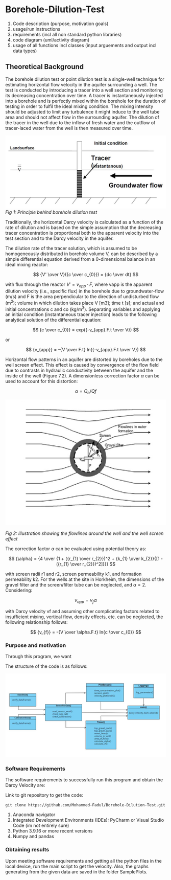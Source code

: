 # Borehole-Dilution-Test


1.  Code description (purpose, motivation goals)
2. usage/run instructions
3. requirements (incl all non standard python libraries)
4. code diagram (uml/activity diagram)
5. usage of all functions incl classes (input arguements and output incl data types)


## Theoretical Background
The borehole dilution test or point dilution test is a single-well technique for estimating horizontal flow velocity in the
aquifer surrounding a well. The test is conducted by introducing a tracer into a well section and
monitoring its decreasing concentration over time. A tracer is instantaneously injected into a borehole and is perfectly mixed within the borehole for
the duration of testing in order to fulfil the ideal mixing condition. The mixing intensity should be
adjusted to limit any turbulence it might induce to the well tube area and should not affect flow in
the surrounding aquifer. The dilution of the tracer in the well due to the inflow of fresh water and
the outflow of tracer-laced water from the well is then measured over time.

![alt text](PrincipleBehindBDT.jpg)
**Fig 1*: Principle behind borehole dilution test*

Traditionally, the horizontal Darcy velocity is calculated as a function of the rate
of dilution and is based on the simple assumption that the decreasing tracer concentration is
proportional both to the apparent velocity into the test section and to the Darcy velocity in the
aquifer.

The dilution rate of the tracer solution, which is assumed to be homogeneously distributed in
borehole volume V, can be described by a simple differential equation derived from a 0-dimensional
balance in an ideal mixing reactor:

$$ {V' \over V}({c \over c_{0}}) = {dc \over dt} $$

with flux through the reactor $V' = {v_{app}}·F$, where vapp is the apparent dilution velocity (i.e., specific
flux) in the borehole due to groundwater-flow (m/s) and F is the area perpendicular to the direction
of undisturbed flow (m<sup>2</sup>); volume in which dilution takes place V [m3]; time t [s]; and actual and
initial concentrations c and co (kg/m<sup>3</sup>).
Separating variables and applying an initial condition (instantaneous tracer injection) leads to the
following analytical solution of the differential equation:

$$ {c \over c_{0}} = exp({-v_{app}.F.t \over V}) $$

or 

$$ {v_{app}} = -{V \over F.t} ln({-v_{app}.F.t \over V}) $$


Horizontal flow patterns in an aquifer are distorted by boreholes due to the well screen effect. This
effect is caused by convergence of the flow field due to contrasts in hydraulic conductivity between
the aquifer and the inside of the well (Figure 7.2). A dimensionless correction factor $\alpha$ can be used
to account for this distortion:

$$\alpha = Q_{b}/Q{f}$$


![alt text](WellScreenEffect.jpg)

*Fig 2: Illustration showing the flowlines around the well and the well screen effect*

The correction factor $\alpha$ can be evaluated using potential theory as:

$$ {\alpha} = {4 \over {1 + ({r_{1} \over r_{2}})^2 + {k_{1} \over k_{2}}{[1 - ({r_{1} \over r_{2}})^2]}}} $$

with screen radii r1 and r2, screen permeability k1, and formation permeability k2. For the wells at
the site in Horkheim, the dimensions of the gravel filter and the screen/filter tube can be neglected,
and $\alpha = 2$. Considering:

$$ {v_{app}} = {v_{f} \alpha} $$

with Darcy velocity vf and assuming other complicating factors related to insufficient mixing, vertical
flow, density effects, etc. can be neglected, the following relationship follows:

$$ {v_{f}} = -{V \over \alpha.F.t} ln{c \over c_{0}} $$

### Purpose and motivation

Through this program, we want


The structure of the code is as follows:

![alt text](flowchart(new).jpg)

### Software Requirements

The software requirements to successfully run this program and obtain the Darcy Velocity are:

Link to git repository to get the code:

```
git clone https://github.com/Mohammed-Fadul/Borehole-Dilution-Test.git
```
    

1. Anaconda navigator
2. Integrated Development Environments (IDEs): PyCharm or Visual Studio Code (im not entirely sure)
3. Python 3.9.16 or more recent versions
4. Numpy and pandas

### Obtaining results

Upon meeting software requirements and getting all the python files in the local device, run the main script to get the velocity.
Also, the graphs generating from the given data are saved in the folder SamplePlots.



